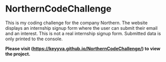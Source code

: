 # NorthernCodeChallenge
This is my coding challenge for the company Northern.
The website displays an internship signup form where the user can submit their email and an interest. This is not a real internship signup form. Submitted data is only printed to the console.

**Please visit (https://keyyva.github.io/NorthernCodeChallenge/) to view the project.**